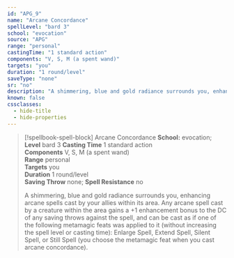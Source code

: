 ```yaml
---
id: "APG_9"
name: "Arcane Concordance"
spellLevel: "bard 3"
school: "evocation"
source: "APG"
range: "personal"
castingTime: "1 standard action"
components: "V, S, M (a spent wand)"
targets: "you"
duration: "1 round/level"
saveType: "none"
sr: "no"
description: "A shimmering, blue and gold radiance surrounds you, enhancing arcane spells cast by your allies within its area. Any arcane spell cast by a creature within the area gains a +1 enhancement bonus to the DC of any saving throws against the spell, and can be cast as if one of the following metamagic feats was applied to it (without increasing the spell level or casting time): Enlarge Spell, Extend Spell, Silent Spell, or Still Spell (you choose the metamagic feat when you cast arcane concordance)."
known: false
cssclasses:
  - hide-title
  - hide-properties
---
```


> [!spellbook-spell-block] Arcane Concordance
> **School:** evocation; **Level** bard 3
> **Casting Time** 1 standard action  
> **Components** V, S, M (a spent wand)  
> **Range** personal  
> **Targets** you  
> **Duration** 1 round/level  
> **Saving Throw** none; **Spell Resistance** no
> 
> A shimmering, blue and gold radiance surrounds you, enhancing arcane spells cast by your allies within its area. Any arcane spell cast by a creature within the area gains a +1 enhancement bonus to the DC of any saving throws against the spell, and can be cast as if one of the following metamagic feats was applied to it (without increasing the spell level or casting time): Enlarge Spell, Extend Spell, Silent Spell, or Still Spell (you choose the metamagic feat when you cast arcane concordance).